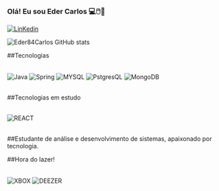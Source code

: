 
### Olá! Eu sou Eder Carlos 💻🖱️🤖

[![LinKedin](https://img.shields.io/badge/LinkedIn-0077B5?style=for-the-badge&logo=linkedin&logoColor=white)](https://www.linkedin.com/in/eder-carlos-1b913820b?lipi=urn%3Ali%3Apage%3Ad_flagship3_profile_view_base_contact_details%3BqL0awLKARLyk8ypeAVohgQ%3D%3D)

![Eder84Carlos GitHub stats](https://github-readme-stats.vercel.app/api?username=Eder84Carlos&show_icons=true&theme=dracula)

##Tecnologias 

<div style="display: inline_block"><br/>
  <img align="center" alt="Java" src="https://img.shields.io/badge/Java-ED8B00?style=for-the-badge&logo=java&logoColor=white" />
   <img align="center" alt="Spring" src="https://img.shields.io/badge/Spring-6DB33F?style=for-the-badge&logo=spring&logoColor=white" />
   <img align="center" alt="MYSQL" src="https://img.shields.io/badge/MySQL-00000F?style=for-the-badge&logo=mysql&logoColor=white" />
   <img align="center" alt="PstgresQL" src="https://img.shields.io/badge/PostgreSQL-316192?style=for-the-badge&logo=postgresql&logoColor=white" />
   <img align="center" alt="MongoDB" src="https://img.shields.io/badge/MongoDB-4EA94B?style=for-the-badge&logo=mongodb&logoColor=white" />
</div><br/>

##Tecnologias em estudo

<div style="display: inline_block"><br/>
  <img align="center" alt="REACT" src="https://img.shields.io/badge/React-20232A?style=for-the-badge&logo=react&logoColor=61DAFB" />
</div><br/>
 

##Estudante de análise e desenvolvimento de sistemas, apaixonado por tecnologia.

##Hora do lazer!

<div style="display: inline_block"><br/>
  <img align="center" alt="XBOX" src="https://img.shields.io/badge/Xbox-107C10?style=for-the-badge&logo=xbox&logoColor=white" />
   <img align="center" alt="DEEZER" src="https://img.shields.io/badge/Deezer-FEAA2D?style=for-the-badge&logo=deezer&logoColor=white" />
</div><br/>





